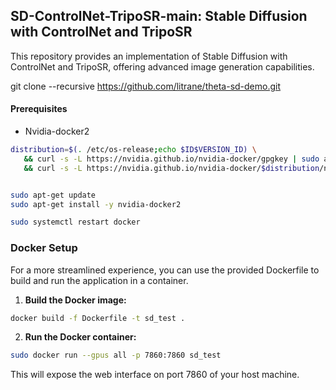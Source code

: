 ## SD-ControlNet-TripoSR-main: Stable Diffusion with ControlNet and TripoSR

This repository provides an implementation of Stable Diffusion with ControlNet and TripoSR, offering advanced image generation capabilities.

git clone --recursive  https://github.com/litrane/theta-sd-demo.git

#### Prerequisites

* Nvidia-docker2
```bash
distribution=$(. /etc/os-release;echo $ID$VERSION_ID) \
   && curl -s -L https://nvidia.github.io/nvidia-docker/gpgkey | sudo apt-key add - \
   && curl -s -L https://nvidia.github.io/nvidia-docker/$distribution/nvidia-docker.list | sudo tee /etc/apt/sources.list.d/nvidia-docker.list


sudo apt-get update
sudo apt-get install -y nvidia-docker2

sudo systemctl restart docker
```

### Docker Setup

For a more streamlined experience, you can use the provided Dockerfile to build and run the application in a container.

1. **Build the Docker image:**

```bash
docker build -f Dockerfile -t sd_test .
```

2. **Run the Docker container:**

```bash
sudo docker run --gpus all -p 7860:7860 sd_test
```

This will expose the web interface on port 7860 of your host machine.
